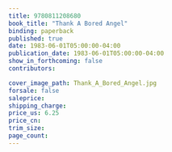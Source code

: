 ```yaml
---
title: 9780811208680
book_title: "Thank A Bored Angel"
binding: paperback
published: true
date: 1983-06-01T05:00:00-04:00
publication_date: 1983-06-01T05:00:00-04:00
show_in_forthcoming: false
contributors:

cover_image_path: Thank_A_Bored_Angel.jpg
forsale: false
saleprice:
shipping_charge:
price_us: 6.25
price_cn:
trim_size:
page_count:
---
```


